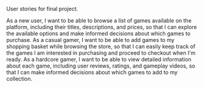 User stories for final project.

As a new user, I want to be able to browse a list of games available on the platform, including their titles, descriptions, and prices, so that I can explore the available options and make informed decisions about which games to purchase.
As a casual gamer, I want to be able to add games to my shopping basket while browsing the store, so that I can easily keep track of the games I am interested in purchasing and proceed to checkout when I'm ready.
As a hardcore gamer, I want to be able to view detailed information about each game, including user reviews, ratings, and gameplay videos, so that I can make informed decisions about which games to add to my collection.
